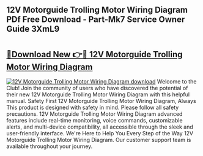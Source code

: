 ## 12V Motorguide Trolling Motor Wiring Diagram PDf Free Download - Part-Mk7 Service Owner Guide 3XmL9

# <h2><a href="http://dflevk.blite.top/?on=12V+Motorguide+Trolling+Motor+Wiring+Diagram">🔗Download New 👉🔴 12V Motorguide Trolling Motor Wiring Diagram</a></h2>

[![12V Motorguide Trolling Motor Wiring Diagram download](https://i.imgur.com/lujVjoI.png)](http://dflevk.blite.top/?on=12V+Motorguide+Trolling+Motor+Wiring+Diagram)
Welcome to the Club! Join the community of users who have discovered the potential of their new 12V Motorguide Trolling Motor Wiring Diagram with this helpful manual. Safety First 12V Motorguide Trolling Motor Wiring Diagram, Always This product is designed with safety in mind. Please follow all safety precautions. 12V Motorguide Trolling Motor Wiring Diagram advanced features include real-time monitoring, voice commands, customizable alerts, and multi-device compatibility, all accessible through the sleek and user-friendly interface. We're Here to Help You Every Step of the Way 12V Motorguide Trolling Motor Wiring Diagram. Our customer support team is available throughout your journey.
